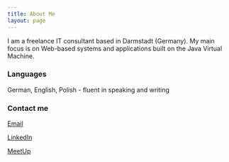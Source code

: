 ```yaml
---
title: About Me
layout: page
---
```

 
I am a freelance IT consultant based in Darmstadt (Germany). My main focus is on Web-based systems and applications built on the Java Virtual Machine.

### Languages

German, English, Polish - fluent in speaking and writing

### Contact me

[Email](mailto:mawalasek@gmail.com)

[LinkedIn](https://www.linkedin.com/in/marek-walasek-01724aa1)

[MeetUp](https://www.meetup.com/de-DE/members/202370697)